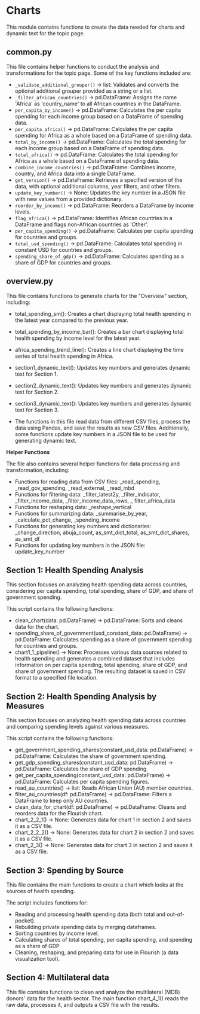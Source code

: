 # Charts

This module contains functions to create the data needed for charts and dynamic text for the topic page.

## common.py

This file contains helper functions to conduct the analysis and transformations for the topic page. Some of the key
functions included are:

- `_validate_additional_grouper()` -> list: Validates and converts the optional additional grouper
  provided as a string or a list.
- `_filter_african_countries()` -> pd.DataFrame: Assigns the name 'Africa' as 'country_name' to all
  African countries in the DataFrame.
- `per_capita_by_income()` -> pd.DataFrame: Calculates the per capita spending for each income group based on a
  DataFrame of spending data.
- `per_capita_africa()` ->
  pd.DataFrame: Calculates the per capita spending for Africa as a whole based on a DataFrame of spending data.
- `total_by_income()` -> pd.DataFrame:
  Calculates the total spending for each income group based on a DataFrame of spending data.
- `total_africa()` -> pd.DataFrame: Calculates the total spending for Africa as a whole based on a DataFrame of spending
  data.
- `combine_income_countries()` -> pd.DataFrame: Combines income, country, and Africa data into a single DataFrame.
- `get_version()` -> pd.DataFrame: Retrieves a specified version of the data, with optional
  additional columns, year filters, and other filters.
- `update_key_number()` -> None: Updates the key number in a JSON file with new values from a
  provided dictionary.
- `reorder_by_income()` -> pd.DataFrame: Reorders a DataFrame by income levels.
- `flag_africa()` -> pd.DataFrame: Identifies African countries in a DataFrame and flags non-African
  countries as 'Other'.
- `per_capita_spending()` -> pd.DataFrame: Calculates per capita spending for countries and groups.
- `total_usd_spending()` -> pd.DataFrame: Calculates total spending in
  constant USD for countries and groups.
- `spending_share_of_gdp()` -> pd.DataFrame: Calculates spending as a share of GDP for countries and groups.

## overview.py

This file contains functions to generate charts for the "Overview" section, including:

- total_spending_sm(): Creates a chart displaying total health spending in the latest year compared to the previous
  year.
- total_spending_by_income_bar(): Creates a bar chart displaying total health spending by income level for the latest
  year.
- africa_spending_trend_line(): Creates a line chart displaying the time series of total health spending in Africa.
- section1_dynamic_text(): Updates key numbers and generates dynamic text for Section 1.
- section2_dynamic_text(): Updates key numbers and generates dynamic text for Section 2.
- section3_dynamic_text(): Updates key numbers and generates dynamic text for Section 3.

- The functions in this file read data from different CSV files, process the data using Pandas, and save the results as
  new CSV files. Additionally, some functions update key numbers in a JSON file to be used for generating dynamic text.

**Helper Functions**

The file also contains several helper functions for data processing and transformation, including:

- Functions for reading data from CSV files: _read_spending, _read_gov_spending, _read_external, _read_mbd
- Functions for filtering data: _filter_latest2y, _filter_indicator, _filter_income_data, _filter_income_data_rows, _
  filter_africa_data
- Functions for reshaping data: _reshape_vertical
- Functions for summarizing data: _summarise_by_year, _calculate_pct_change, _spending_income
- Functions for generating key numbers and dictionaries: _change_direction, abuja_count, as_smt_dict_total,
  as_smt_dict_shares, as_smt_df
- Functions for updating key numbers in the JSON file: update_key_number

## Section 1: Health Spending Analysis

This section focuses on analyzing health spending data across countries, considering per capita spending, total
spending, share of GDP, and share of government spending.

This script contains the following functions:

- clean_chart(data: pd.DataFrame) -> pd.DataFrame: Sorts and cleans data for the chart.
- spending_share_of_government(usd_constant_data: pd.DataFrame) -> pd.DataFrame: Calculates spending as a share of
  government spending for countries and groups.
- chart1_1_pipeline() -> None: Processes various data sources related to health spending and generates a combined
  dataset that includes information on per capita spending, total spending, share of GDP, and share of government
  spending. The resulting dataset is saved in CSV format to a specified file location.

## Section 2: Health Spending Analysis by Measures

This section focuses on analyzing health spending data across countries and comparing spending levels against various
measures.

This script contains the following functions:

- get_government_spending_shares(constant_usd_data: pd.DataFrame) -> pd.DataFrame: Calculates the share of government
  spending.
- get_gdp_spending_shares(constant_usd_data: pd.DataFrame) -> pd.DataFrame: Calculates the share of GDP spending.
- get_per_capita_spending(constant_usd_data: pd.DataFrame) -> pd.DataFrame: Calculates per capita spending figures.
- read_au_countries() -> list: Reads African Union (AU) member countries.
- filter_au_countries(df: pd.DataFrame) -> pd.DataFrame: Filters a DataFrame to keep only AU countries.
- clean_data_for_chart(df: pd.DataFrame) -> pd.DataFrame: Cleans and reorders data for the Flourish chart.
- chart_2_2_1() -> None: Generates data for chart 1 in section 2 and saves it as a CSV file.
- chart_2_2_2() -> None: Generates data for chart 2 in section 2 and saves it as a CSV file.
- chart_2_3() -> None: Generates data for chart 3 in section 2 and saves it as a CSV file.

## Section 3: Spending by Source

This file contains the main functions to create a chart which looks at the sources of health spending.

The script includes functions for:

- Reading and processing health spending data (both total and out-of-pocket).
- Rebuilding private spending data by merging dataframes.
- Sorting countries by income level.
- Calculating shares of total spending, per capita spending, and spending as a share of GDP.
- Cleaning, reshaping, and preparing data for use in Flourish (a data visualization tool).

## Section 4: Multilateral data

This file contains functions to clean and analyze the multilateral (MDB) donors' data for the health sector. The main
function chart_4_1() reads the raw data, processes it, and outputs a CSV file with the results. 